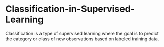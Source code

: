 # Classification-in-Supervised-Learning
Classification is a type of supervised learning where the goal is to predict the category or class of new observations based on labeled training data.
